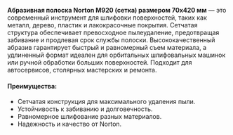 **Абразивная полоска Norton М920 (сетка) размером 70х420 мм** — это современный инструмент для шлифовки поверхностей, таких как металл, дерево, пластик и лакокрасочные покрытия. Сетчатая структура обеспечивает превосходное пылеудаление, предотвращая забивание и продлевая срок службы полоски. Высококачественный абразив гарантирует быстрый и равномерный съем материала, а удлиненный формат идеален для орбитальных шлифовальных машинок или ручной обработки больших поверхностей. Подходит для автосервисов, столярных мастерских и ремонта.

#### Преимущества:

- Сетчатая конструкция для максимального удаления пыли.
- Устойчивость к забиванию и долговечность.
- Равномерное шлифование разных материалов.
- Надежность и качество от Norton.

